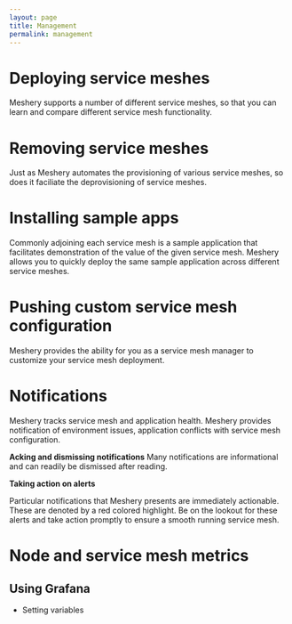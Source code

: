 ```yaml
---
layout: page
title: Management
permalink: management
---
```


# Deploying service meshes
Meshery supports a number of different service meshes, so that you can learn and compare different service mesh functionality.

# Removing service meshes
Just as Meshery automates the provisioning of various service meshes, so does it faciliate the deprovisioning of service meshes.

# Installing sample apps
Commonly adjoining each service mesh is a sample application that facilitates demonstration of the value of the given service mesh. Meshery allows you to quickly deploy the same sample application across different service meshes.

# Pushing custom service mesh configuration
Meshery provides the ability for you as a service mesh manager to customize your service mesh deployment.

# Notifications 
Meshery tracks service mesh and application health. Meshery provides notification of environment issues, application conflicts with service mesh configuration.

**Acking and dismissing notifications**
Many notifications are informational and can readily be dismissed after reading.

<strong>Taking action on alerts</strong>

Particular notifications that Meshery presents are immediately actionable. These are denoted by a red colored highlight. Be on the lookout for these alerts and take action promptly to ensure a smooth running service mesh.

# Node and service mesh metrics

## Using Grafana
* Setting variables
